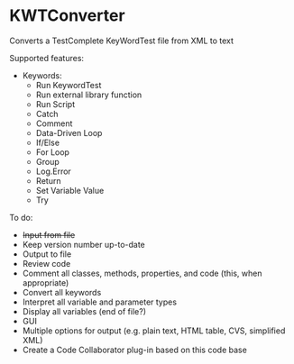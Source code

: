 # KWTConverter
Converts a TestComplete KeyWordTest file from XML to text

Supported features:
- Keywords:
  - Run KeywordTest
  - Run external library function
  - Run Script
  - Catch
  - Comment
  - Data-Driven Loop
  - If/Else
  - For Loop
  - Group
  - Log.Error
  - Return
  - Set Variable Value
  - Try

To do:
- <strike>Input from file</strike>
- Keep version number up-to-date
- Output to file
- Review code
- Comment all classes, methods, properties, and code (this, when appropriate)
- Convert all keywords
- Interpret all variable and parameter types
- Display all variables (end of file?)
- GUI
- Multiple options for output (e.g. plain text, HTML table, CVS, simplified XML)
- Create a Code Collaborator plug-in based on this code base
